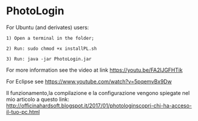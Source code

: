 # PhotoLogin

For Ubuntu (and derivates) users:

	1) Open a terminal in the folder;
	
	2) Run: sudo chmod +x installPL.sh
	
	3) Run: java -jar PhotoLogin.jar


For more information see the video at link https://youtu.be/FA2lJGFHTik

For Eclipse see https://www.youtube.com/watch?v=5pqemvBx9Dw
	
Il funzionamento,la compilazione e la configurazione vengono spiegate nel mio articolo a questo link: http://officinahardsoft.blogspot.it/2017/01/photologinscopri-chi-ha-acceso-il-tuo-pc.html
